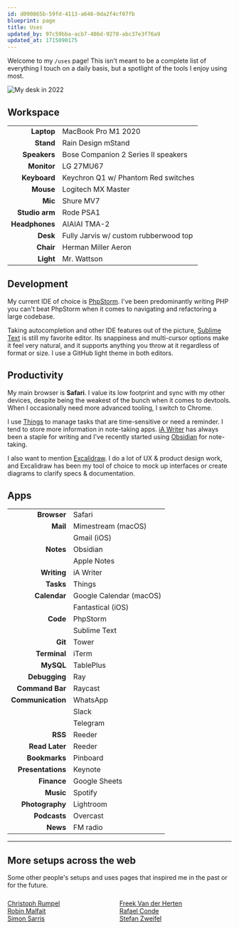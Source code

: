 ```yaml
---
id: d090865b-59fd-4113-a646-0da2f4cf07fb
blueprint: page
title: Uses
updated_by: 97c59bba-acb7-406d-9278-abc37e3f76a9
updated_at: 1715090175
---
```

<p class="intro">Welcome to my <code>/uses</code> page! This isn't meant to be a complete list of everything I touch on a daily basis, but a spotlight of the tools I enjoy using most.<p>
  

![My desk in 2022](/media/desk-2022.jpeg)

## Workspace

| | |
|---:|---|
| **Laptop** | MacBook Pro M1 2020 |
| **Stand** | Rain Design mStand |
| **Speakers** | Bose Companion 2 Series II speakers |
| **Monitor** | LG 27MU67 |
| **Keyboard** | Keychron Q1 w/ Phantom Red switches |
| **Mouse** | Logitech MX Master |
| **Mic** | Shure MV7 |
| **Studio arm** | Rode PSA1 |
| **Headphones** | AIAIAI TMA-2 |
| **Desk** | Fully Jarvis w/ custom rubberwood top |
| **Chair** | Herman Miller Aeron |
| **Light** | Mr. Wattson |


## Development

My current IDE of choice is [PhpStorm](https://www.jetbrains.com/phpstorm/). I've been predominantly writing PHP  you can't beat PhpStorm when it comes to navigating and refactoring a large codebase.

Taking autocompletion and other IDE features out of the picture, [Sublime Text](https://www.sublimetext.com) is still my favorite editor. Its snappiness and multi-cursor options make it feel very natural, and it supports anything you throw at it regardless of format or size. I use a GitHub light theme in both editors.

## Productivity

My main browser is **Safari**. I value its low footprint and sync with my other devices, despite being the weakest of the bunch when it comes to devtools. When I occasionally need more advanced tooling, I switch to Chrome.

I use [Things](https://culturedcode.com/things/) to manage tasks that are time-sensitive or need a reminder. I tend to store more information in note-taking apps. [iA Writer](https://ia.net/writer) has always been a staple for writing and I've recently started using [Obsidian](https://obisdian.md) for note-taking.

I also want to mention [Excalidraw](https://excalidraw.com). I do a lot of UX & product design work, and Excalidraw has been my tool of choice to mock up interfaces or create diagrams to clarify specs & documentation.
  
  ## Apps
  
| | |
|---:|---|
| **Browser** | Safari |
| **Mail** | Mimestream (macOS) |
| | Gmail (iOS) |
| **Notes** | Obsidian |
| | Apple Notes |
| **Writing** | iA Writer |
| **Tasks** | Things |
| **Calendar** | Google Calendar (macOS) |
| | Fantastical (iOS) |
| **Code** | PhpStorm |
| | Sublime Text |
| **Git** | Tower |
| **Terminal** | iTerm |
| **MySQL** | TablePlus |
| **Debugging** | Ray |
| **Command Bar** | Raycast |
| **Communication** | WhatsApp |
| | Slack |
| | Telegram |
| **RSS** | Reeder |
| **Read Later** | Reeder |
| **Bookmarks** | Pinboard |
| **Presentations** | Keynote |
| **Finance** | Google Sheets |
| **Music** | Spotify |
| **Photography** | Lightroom |
| **Podcasts** | Overcast |
| **News** | FM radio |

---

## More setups across the web

Some other people's setups and uses pages that inspired me in the past or for the future.

<div style="display: grid; grid-template-columns: repeat(2, 1fr); margin-top: 1.5rem">
    <div>
        <a href="https://christoph-rumpel.com/uses">Christoph Rumpel</a><br>
        <a href="https://robinmalfait.com/uses">Robin Malfait</a><br>
        <a href="https://twitter.com/simonsarris/status/1516762041482194948">Simon Sarris</a>
    </div>
    <div>
        <a href="https://freek.dev/uses">Freek Van der Herten</a><br>
        <a href="https://setups.co/posts/rafael-conde">Rafael Conde</a><br>
        <a href="https://stefanzweifel.dev/uses">Stefan Zweifel</a>
    </div>
</div>